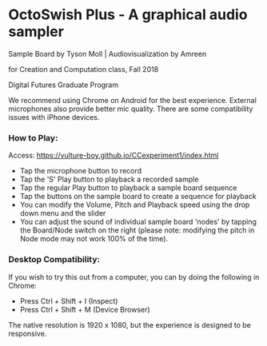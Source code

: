 # OctoSwish Plus - A graphical audio sampler
Sample Board by Tyson Moll | Audiovisualization by Amreen

for Creation and Computation class, Fall 2018

Digital Futures Graduate Program

We recommend using Chrome on Android for the best experience.
External microphones also provide better mic quality.
There are some compatibility issues with iPhone devices.

### How to Play:
Access: https://vulture-boy.github.io/CCexperiment1/index.html
- Tap the microphone button to record
- Tap the 'S' Play button to playback a recorded sample
- Tap the regular Play button to playback a sample board sequence
- Tap the buttons on the sample board to create a sequence for playback
- You can modify the Volume, Pitch and Playback speed using the drop down menu and the slider
- You can adjust the sound of individual sample board 'nodes' by tapping the Board/Node switch on the right (please note: modifying the pitch in Node mode may not work 100% of the time).

### Desktop Compatibility:
If you wish to try this out from a computer, you can by doing the following in Chrome:
- Press Ctrl + Shift + I (Inspect)
- Press Ctrl + Shift + M (Device Browser)

The native resolution is 1920 x 1080, but the experience is designed to be responsive.
